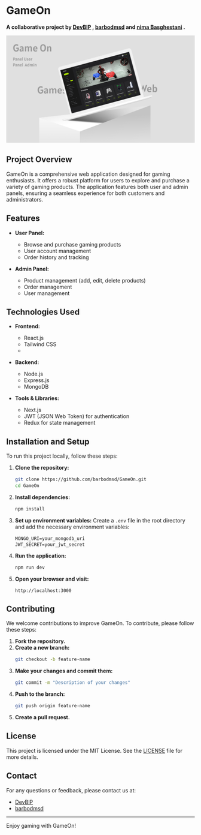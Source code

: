 # GameOn

**A collaborative project by [DevBlP](https://github.com/devblp) , [barbodmsd](https://github.com/barbodmsd) and [nima Basghestani](https://github.com/nimabaghestani84)  .**

![GameOn Cover](./cover.jpg)

## Project Overview

GameOn is a comprehensive web application designed for gaming enthusiasts. It offers a robust platform for users to explore and purchase a variety of gaming products. The application features both user and admin panels, ensuring a seamless experience for both customers and administrators.

## Features

- **User Panel:** 
  - Browse and purchase gaming products
  - User account management
  - Order history and tracking

- **Admin Panel:**
  - Product management (add, edit, delete products)
  - Order management
  - User management

## Technologies Used

- **Frontend:**
  - React.js
  - Tailwind CSS
  -   
- **Backend:**
  - Node.js
  - Express.js
  - MongoDB

- **Tools & Libraries:**
  - Next.js
  - JWT (JSON Web Token) for authentication
  - Redux for state management

## Installation and Setup

To run this project locally, follow these steps:

1. **Clone the repository:**
    ```bash
    git clone https://github.com/barbodmsd/GameOn.git
    cd GameOn
    ```

2. **Install dependencies:**
    ```bash
    npm install
    ```

3. **Set up environment variables:**
    Create a `.env` file in the root directory and add the necessary environment variables:
    ```plaintext
    MONGO_URI=your_mongodb_uri
    JWT_SECRET=your_jwt_secret
    ```

4. **Run the application:**
    ```bash
    npm run dev
    ```

5. **Open your browser and visit:**
    ```plaintext
    http://localhost:3000
    ```

## Contributing

We welcome contributions to improve GameOn. To contribute, please follow these steps:

1. **Fork the repository.**
2. **Create a new branch:**
    ```bash
    git checkout -b feature-name
    ```
3. **Make your changes and commit them:**
    ```bash
    git commit -m "Description of your changes"
    ```
4. **Push to the branch:**
    ```bash
    git push origin feature-name
    ```
5. **Create a pull request.**

## License

This project is licensed under the MIT License. See the [LICENSE](./LICENSE) file for more details.

## Contact

For any questions or feedback, please contact us at:

- [DevBlP](https://github.com/devblp)
- [barbodmsd](https://github.com/barbodmsd)


---

Enjoy gaming with GameOn!
